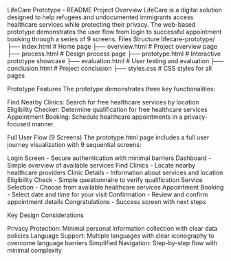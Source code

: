 
LifeCare Prototype - README
Project Overview
LifeCare is a digital solution designed to help refugees and undocumented immigrants access healthcare services while protecting their privacy. The web-based prototype demonstrates the user flow from login to successful appointment booking through a series of 9 screens.
Files Structure
lifecare-prototype/
├── index.html          # Home page
├── overview.html       # Project overview page
├── process.html        # Design process page
├── prototype.html      # Interactive prototype showcase
├── evaluation.html     # User testing and evaluation
├── conclusion.html     # Project conclusion
├── styles.css          # CSS styles for all pages

Prototype Features
The prototype demonstrates three key functionalities:

Find Nearby Clinics: Search for free healthcare services by location
Eligibility Checker: Determine qualification for free healthcare services
Appointment Booking: Schedule healthcare appointments in a privacy-focused manner

Full User Flow (9 Screens)
The prototype.html page includes a full user journey visualization with 9 sequential screens:

Login Screen - Secure authentication with minimal barriers
Dashboard - Simple overview of available services
Find Clinics - Locate nearby healthcare providers
Clinic Details - Information about services and location
Eligibility Check - Simple questionnaire to verify qualification
Service Selection - Choose from available healthcare services
Appointment Booking - Select date and time for your visit
Confirmation - Review and confirm appointment details
Congratulations - Success screen with next steps

Key Design Considerations

Privacy Protection: Minimal personal information collection with clear data policies
Language Support: Multiple languages with clear iconography to overcome language barriers
Simplified Navigation: Step-by-step flow with minimal complexity
